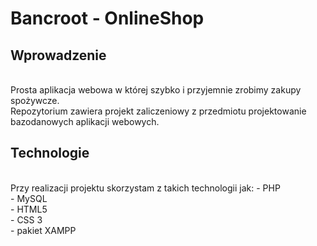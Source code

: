 # Bancroot - OnlineShop


<h2>Wprowadzenie</h2></br>
Prosta aplikacja webowa w której szybko i przyjemnie zrobimy zakupy spożywcze. </br>
Repozytorium zawiera projekt zaliczeniowy z przedmiotu projektowanie bazodanowych aplikacji webowych. </br> 
<h2>Technologie</h2></br>
Przy realizacji projektu skorzystam z takich technologii jak:
- PHP </br>
- MySQL </br>
- HTML5 </br>
- CSS 3 </br>
- pakiet XAMPP </br>
